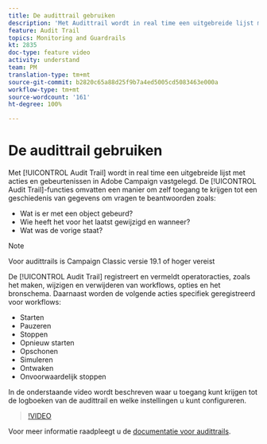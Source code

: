 ```yaml
---
title: De audittrail gebruiken
description: 'Met Audittrail wordt in real time een uitgebreide lijst met acties en gebeurtenissen in Adobe Campaign vastgelegd. '
feature: Audit Trail
topics: Monitoring and Guardrails
kt: 2835
doc-type: feature video
activity: understand
team: PM
translation-type: tm+mt
source-git-commit: b2820c65a88d25f9b7a4ed5005cd5083463e000a
workflow-type: tm+mt
source-wordcount: '161'
ht-degree: 100%

---
```



# De audittrail gebruiken

Met [!UICONTROL Audit Trail] wordt in real time een uitgebreide lijst met acties en gebeurtenissen in Adobe Campaign vastgelegd. De [!UICONTROL Audit Trail]-functies omvatten een manier om zelf toegang te krijgen tot een geschiedenis van gegevens om vragen te beantwoorden zoals:

* Wat is er met een object gebeurd?
* Wie heeft het voor het laatst gewijzigd en wanneer?
* Wat was de vorige staat?

>[!NOTE]
>
>Voor audittrails is Campaign Classic versie 19.1 of hoger vereist

De [!UICONTROL Audit Trail] registreert en vermeldt operatoracties, zoals het maken, wijzigen en verwijderen van workflows, opties en het bronschema. Daarnaast worden de volgende acties specifiek geregistreerd voor workflows:

* Starten
* Pauzeren
* Stoppen
* Opnieuw starten
* Opschonen
* Simuleren
* Ontwaken
* Onvoorwaardelijk stoppen

In de onderstaande video wordt beschreven waar u toegang kunt krijgen tot de logboeken van de audittrail en welke instellingen u kunt configureren.

>[!VIDEO](https://video.tv.adobe.com/v/27425?quality=12)

Voor meer informatie raadpleegt u de [documentatie voor audittrails](https://docs.adobe.com/content/help/nl-NL/campaign-classic/using/monitoring-campaign-classic/production-procedures/audit-trail.html).
